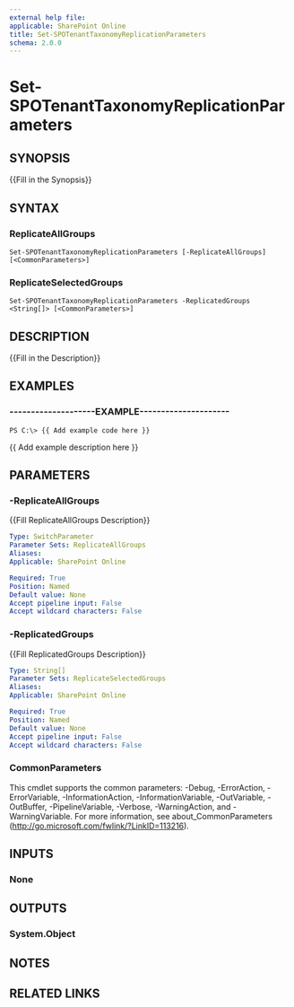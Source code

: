 ```yaml
---
external help file: 
applicable: SharePoint Online
title: Set-SPOTenantTaxonomyReplicationParameters
schema: 2.0.0
---
```


# Set-SPOTenantTaxonomyReplicationParameters

## SYNOPSIS
{{Fill in the Synopsis}}


## SYNTAX

### ReplicateAllGroups
```
Set-SPOTenantTaxonomyReplicationParameters [-ReplicateAllGroups] [<CommonParameters>]
```

### ReplicateSelectedGroups
```
Set-SPOTenantTaxonomyReplicationParameters -ReplicatedGroups <String[]> [<CommonParameters>]
```

## DESCRIPTION
{{Fill in the Description}}


## EXAMPLES

### --------------------EXAMPLE---------------------
```
PS C:\> {{ Add example code here }}
```

{{ Add example description here }}


## PARAMETERS

### -ReplicateAllGroups
{{Fill ReplicateAllGroups Description}}

```yaml
Type: SwitchParameter
Parameter Sets: ReplicateAllGroups
Aliases: 
Applicable: SharePoint Online

Required: True
Position: Named
Default value: None
Accept pipeline input: False
Accept wildcard characters: False
```

### -ReplicatedGroups
{{Fill ReplicatedGroups Description}}

```yaml
Type: String[]
Parameter Sets: ReplicateSelectedGroups
Aliases: 
Applicable: SharePoint Online

Required: True
Position: Named
Default value: None
Accept pipeline input: False
Accept wildcard characters: False
```

### CommonParameters
This cmdlet supports the common parameters: -Debug, -ErrorAction, -ErrorVariable, -InformationAction, -InformationVariable, -OutVariable, -OutBuffer, -PipelineVariable, -Verbose, -WarningAction, and -WarningVariable. For more information, see about_CommonParameters (http://go.microsoft.com/fwlink/?LinkID=113216).

## INPUTS

### None

## OUTPUTS

### System.Object

## NOTES

## RELATED LINKS
